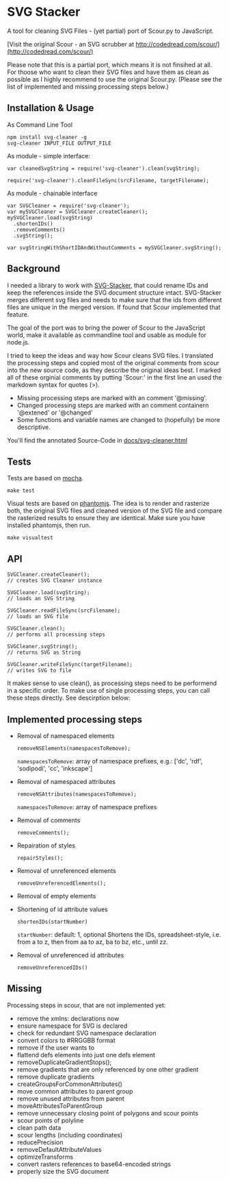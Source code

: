 SVG Stacker
===========

A tool for cleaning SVG Files - (yet partial) port of Scour.py to JavaScript.

[Visit the original Scour - an SVG scrubber at http://codedread.com/scour/](http://codedread.com/scour/)

Please note that this is a partial port, which means it is not finsihed at all.
For thoose who want to clean their SVG files and have them as clean as possible
as I highly recommend to use the original Scour.py.
(Please see the list of implemented and missing processing steps below.)

Installation & Usage
-----------

As Command Line Tool
```
npm install svg-cleaner -g
svg-cleaner INPUT_FILE OUTPUT_FILE
```

As module - simple interface:
```
var cleanedSvgString = require('svg-cleaner').clean(svgString);
```

```
require('svg-cleaner').cleanFileSync(srcFilename, targetFilename);
```

As module - chainable interface
```
var SVGCleaner = require('svg-cleaner');
var mySVGCleaner = SVGCleaner.createCleaner();
mySVGCleaner.load(svgString)
  .shortenIDs()
  .removeComments()
  .svgString();

var svgStringWithShortIDAndWithoutComments = mySVGCleaner.svgString();
```

Background
--
I needed a library to work with [SVG-Stacker](http://github.com/preciousforever/SVG-Stacker),
that could rename IDs and keep the references inside the SVG document structure intact.
SVG-Stacker merges different svg files and needs to make sure that the ids from different
files are unique in the merged version. If found that Scour implemented that feature.

The goal of the port was to bring the power of Scour to the JavaScript world, make it
available as commandline tool and usable as module for node.js.

I tried to keep the ideas and way how Scour cleans SVG files. I translated the processing steps
and copied most of the original comments from scour into the new source code, as they describe
the original ideas best. I marked all of these orginial comments by putting 'Scour:' in the first
line an used the markdown syntax for quotes (>). 

- Missing processing steps are marked with an comment '@missing'.
- Changed processing steps are marked with an comment containern '@extened' or '@changed'
- Some functions and variable names are changed to (hopefully) be more descriptive.

You'll find the annotated Source-Code in [docs/svg-cleaner.html]()


Tests
--
Tests are based on [mocha](http://visionmedia.github.com/mocha/).
```
make test
```

Visual tests are based on [phantomjs](http://phantomjs.org/). The idea is to render and rasterize
both, the original SVG files and cleaned version of the SVG file and compare the rasterized results
to ensure they are identical.
Make sure you have installed phantomjs, then run.
```
make visualtest
```

API
--
```
SVGCleaner.createCleaner();
// creates SVG Cleaner instance

SVGCleaner.load(svgString);
// loads an SVG String

SVGCleaner.readFileSync(srcFilename);
// loads an SVG file

SVGCleaner.clean();
// performs all processing steps

SVGCleaner.svgString();
// returns SVG as String

SVGCleaner.writeFileSync(targetFilename);
// writes SVG to file
```

It makes sense to use clean(), as processing steps need to be performend in a specific order. To make
use of single processing steps, you can call these steps directly.
See descirption below:

Implemented processing steps
--
* Removal of namespaced elements

  ```
  removeNSElements(namespacesToRemove);
  ```
  
  `namespacesToRemove`: array of namespace prefixes, e.g.: ['dc', 'rdf', 'sodipodi', 'cc', 'inkscape']
* Removal of namespaced attributes

  ```
  removeNSAttributes(namespacesToRemove);
  ```

  `namespacesToRemove`: array of namespace prefixes
* Removal of comments
  ```
  removeComments();
  ```
* Repairation of styles
  ```
  repairStyles();
  ```
* Removal of unreferenced elements
  ```
  removeUnreferencedElements();
  ```
* Removal of empty elements
* Shortening of id attribute values
  ```
  shortenIDs(startNumber)
  ```
  `startNumber`: default: 1, optional
  Shortens the IDs, spreadsheet-style, i.e. from a to z, then from aa to az, ba to bz, etc., until zz.
* Removal of unreferenced id attributes
  ```
  removeUnreferencedIDs()
  ```

Missing
--
Processing steps in scour, that are not implemented yet:

* remove the xmlns: declarations now
* ensure namespace for SVG is declared
* check for redundant SVG namespace declaration
* convert colors to #RRGGBB format
* remove <metadata> if the user wants to
* flattend defs elements into just one defs element
* removeDuplicateGradientStops();
* remove gradients that are only referenced by one other gradient
* remove duplicate gradients
* createGroupsForCommonAttributes()
* move common attributes to parent group
* remove unused attributes from parent
* moveAttributesToParentGroup
* remove unnecessary closing point of polygons and scour points
* scour points of polyline
* clean path data
* scour lengths (including coordinates)
* reducePrecision
* removeDefaultAttributeValues
* optimizeTransforms
* convert rasters references to base64-encoded strings
* properly size the SVG document
